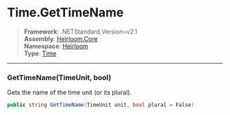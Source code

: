 # Time.GetTimeName

> **Framework**: .NETStandard,Version=v2.1  
> **Assembly**: [Heirloom.Core][0]  
> **Namespace**: [Heirloom][0]  
> **Type**: [Time][1]  

--------------------------------------------------------------------------------

### GetTimeName(TimeUnit, bool)

Gets the name of the time unit (or its plural).

```cs
public string GetTimeName(TimeUnit unit, bool plural = False)
```

[0]: ..\Heirloom.Core.md
[1]: Heirloom.Time.md

